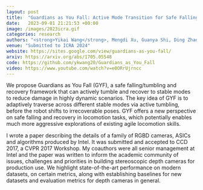 ```yaml
---
layout: post
title:  "Guardians as You Fall: Active Mode Transition for Safe Falling "
date:   2023-09-01 21:21:53 +00:00
image: /images/2023icra.gif
categories: research
authors: "<strong>Yikai Wang</strong>, Mengdi Xu, Guanya Shi, Ding Zhao"
venue: "Submitted to ICRA 2024"
website: https://sites.google.com/view/guardians-as-you-fall/
arxiv: https://arxiv.org/abs/1705.05548
code: https://github.com/ykwang20/Guardians_as_You_Fall
video: https://www.youtube.com/watch?v=e0ORrUjrncc
---
```

We propose Guardians as You Fall (GYF), a safe falling/tumbling and recovery framework that can actively tumble and recover to stable modes to reduce damage in highly dynamic scenarios. The key idea of GYF is to adaptively traverse across different stable modes via active tumbling, before the robot shifts to irrecoverable poses. GYF offers a new perspective on safe falling and recovery in locomotion tasks, which potentially enables much more aggressive explorations of existing agile locomotion skills.

I wrote a paper describing the details of a family of RGBD cameras, ASICs and algorithms produced by Intel. It was submitted and accepted to CCD 2017, a CVPR 2017 Workshop. My coauthors were all senior management at Intel and the paper was written to inform the academic community of issues, challenges and priorities in building stereoscopic depth cameras for production use. We highlight state-of-the-art performance on modern datasets, on certain metrics, along with establishing baselines for new datasets and evaluation metrics for depth cameras in general. 

